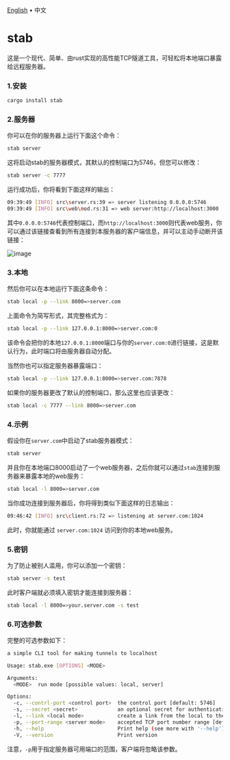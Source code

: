 <p align="left">
    <a href="readme.md">English</a>
    <span> • </span>
    <span>中文</span>
</p>


# stab

这是一个现代、简单、由rust实现的高性能TCP隧道工具，可轻松将本地端口暴露给远程服务器。

### 1.安装

```bash
cargo install stab
```

### 2.服务器

你可以在你的服务器上运行下面这个命令：

```bash
stab server
```

这将启动stab的服务器模式，其默认的控制端口为5746，但您可以修改：

```bash
stab server -c 7777
```

运行成功后，你将看到下面这样的输出：

```bash
09:39:49 [INFO] src\server.rs:39 => server listening 0.0.0.0:5746
09:39:49 [INFO] src\web\mod.rs:31 => web server:http://localhost:3000
```

其中`0.0.0.0:5746`代表控制端口，而`http://localhost:3000`则代表web服务，你可以通过该链接查看到所有连接到本服务器的客户端信息，并可以主动手动断开该链接：

![image](https://github.com/ys928/stab/assets/80371119/4fce5945-02c0-49bb-8c46-8b6d53af7617)

### 3.本地

然后你可以在本地运行下面这条命令：

```bash
stab local -p --link 8000=>server.com
```

上面命令为简写形式，其完整格式为：

```bash
stab local -p --link 127.0.0.1:8000=>server.com:0
```

该命令会把你的本地`127.0.0.1:8000`端口与你的`server.com:0`进行链接，这是默认行为，此时端口将由服务器自动分配。

当然你也可以指定服务器暴露端口：

```bash
stab local -p --link 127.0.0.1:8000=>server.com:7878
```


如果你的服务器更改了默认的控制端口，那么这里也应该更改：

```bash
stab local -c 7777 --link 8000=>server.com
```

### 4.示例

假设你在`server.com`中启动了stab服务器模式：

```bash
stab server
```

并且你在本地端口8000启动了一个web服务器，之后你就可以通过`stab`连接到服务器来暴露本地的web服务：

```bash
stab local -l 8000=>server.com
```

当你成功连接到服务器后，你将得到类似下面这样的日志输出：

```bash
09:46:42 [INFO] src\client.rs:72 => listening at server.com:1024
```

此时，你就能通过 `server.com:1024` 访问到你的本地web服务。

### 5.密钥

为了防止被别人滥用，你可以添加一个密钥：

```bash
stab server -s test
```

此时客户端就必须填入密钥才能连接到服务器：

```bash
stab local -l 8000=>your.server.com -s test
```


### 6.可选参数

完整的可选参数如下：

```bash
a simple CLI tool for making tunnels to localhost

Usage: stab.exe [OPTIONS] <MODE>

Arguments:
  <MODE>  run mode [possible values: local, server]

Options:
  -c, --contrl-port <control port>  the control port [default: 5746]
  -s, --secret <secret>             an optional secret for authentication
  -l, --link <local mode>           create a link from the local to the server [default: 127.0.0.1:8080=>127.0.0.1:0]
  -p, --port-range <server mode>    accepted TCP port number range [default: 1024-65535]
  -h, --help                        Print help (see more with '--help')
  -V, --version                     Print version
```

注意，`-p`用于指定服务器可用端口的范围，客户端将忽略该参数。